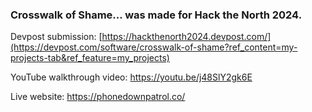 ### Crosswalk of Shame... was made for Hack the North 2024. 


Devpost submission: [https://hackthenorth2024.devpost.com/](https://devpost.com/software/crosswalk-of-shame?ref_content=my-projects-tab&ref_feature=my_projects)

YouTube walkthrough video: https://youtu.be/j48SlY2gk6E 

Live website: https://phonedownpatrol.co/ 
